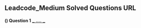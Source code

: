 ## Leadcode_Medium Solved Questions URL

**() Question 1** <a href="" target="_blank" style="font-size: 16px;dispaly:inline-block;">_ .... _</a> <br/>
